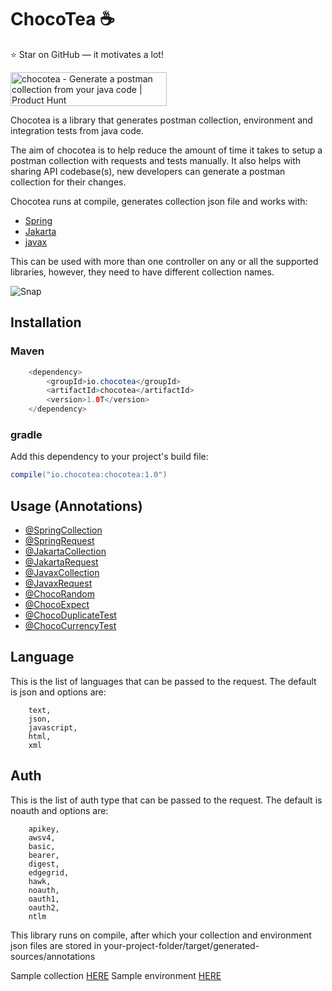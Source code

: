 # ChocoTea ☕️
⭐ Star on GitHub — it motivates a lot!

<a href="https://www.producthunt.com/posts/chocotea?utm_source=badge-featured&utm_medium=badge&utm_souce=badge-chocotea" target="_blank"><img src="https://api.producthunt.com/widgets/embed-image/v1/featured.svg?post_id=375429&theme=light" alt="chocotea - Generate&#0032;a&#0032;postman&#0032;collection&#0032;from&#0032;your&#0032;java&#0032;code | Product Hunt" style="width: 250px; height: 54px;" width="250" height="54" /></a>

Chocotea is a library that generates postman collection, environment and integration tests from java code.

The aim of chocotea is to help reduce the amount of time it takes to setup a postman
collection with requests and tests manually. It also helps with sharing API codebase(s),
new developers can generate a postman collection for their changes.

Chocotea runs at compile, generates collection json file 
and works with:


- [Spring](https://mvnrepository.com/artifact/org.springframework/spring-core)
- [Jakarta](https://mvnrepository.com/artifact/jakarta.ws.rs/jakarta.ws.rs-api) 
- [javax](https://mvnrepository.com/artifact/javax.ws.rs/javax.ws.rs-api)

This can be used with more than one controller on any or all the supported libraries, 
however, they need to have different collection names.

![Snap](https://user-images.githubusercontent.com/18359815/212893841-0dd97c0c-d7ac-432c-9278-748e563e4895.png)

## Installation
### Maven
```java
    <dependency>
        <groupId>io.chocotea</groupId>
        <artifactId>chocotea</artifactId>
        <version>1.0T</version>
    </dependency>
```

### gradle
Add this dependency to your project's build file:

```java
compile("io.chocotea:chocotea:1.0")
```

## Usage (Annotations)
- [@SpringCollection](documentation/SpringCollection.md)
- [@SpringRequest](documentation/SpringRequest.md)
- [@JakartaCollection](documentation/JakartaCollection.md)
- [@JakartaRequest](documentation/JakartaRequest.md)
- [@JavaxCollection](documentation/JavaxCollection.md)
- [@JavaxRequest](documentation/JavaxRequest.md)
- [@ChocoRandom](documentation/ChocoRandom.md)
- [@ChocoExpect](documentation/ChocoExpect.md)
- [@ChocoDuplicateTest](documentation/ChocoDuplicateTest.md)
- [@ChocoCurrencyTest](documentation/ChocoCurrencyTest.md)


## Language
This is the list of languages that can be passed to the request. The default is json and options are:
```text
    text,
    json,
    javascript,
    html,
    xml
```

## Auth
This is the list of auth type that can be passed to the request. The default is noauth and options are:
```text
    apikey,
    awsv4,
    basic,
    bearer,
    digest,
    edgegrid,
    hawk,
    noauth,
    oauth1,
    oauth2,
    ntlm
```

This library runs on compile, after which your collection and environment json files are stored in 
your-project-folder/target/generated-sources/annotations

Sample collection [HERE](documentation/sample/sampleCollection.json)
Sample environment [HERE](documentation/sample/sampleEnvironment.json)
